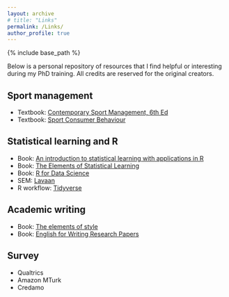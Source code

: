 ```yaml
---
layout: archive
# title: "Links"
permalink: /Links/
author_profile: true
---
```

{% include base_path %}

Below is a personal repository of resources that I find helpful or interesting during my PhD training. All credits are reserved for the original creators. 

## Sport management
* Textbook: [Contemporary Sport Management, 6th Ed](https://www.human-kinetics.co.uk/9781718202993/contemporary-sport-management/)
* Textbook: [Sport Consumer Behaviour](https://www.routledge.com/Sport-Consumer-Behaviour-Marketing-Strategies/Funk-Alexandris-McDonald/p/book/9780367552435)

## Statistical learning and R
* Book: [An introduction to statistical learning with applications in R](https://www.statlearning.com/)
* Book: [The Elements of Statistical Learning](https://hastie.su.domains/ElemStatLearn/)
* Book: [R for Data Science](https://r4ds.had.co.nz/)
* SEM: [Lavaan](https://lavaan.ugent.be/)
* R workflow: [Tidyverse](https://www.tidyverse.org/)

## Academic writing
* Book: [The elements of style](https://www.gutenberg.org/files/37134/37134-h/37134-h.htm)
* Book: [English for Writing Research Papers](https://link.springer.com/book/10.1007/978-3-319-26094-5)

## Survey
* Qualtrics
* Amazon MTurk
* Credamo

